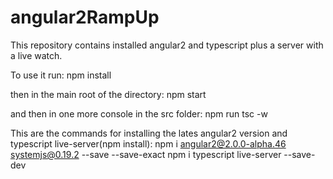 # angular2RampUp

This repository contains installed angular2 and typescript plus a server with a live watch.

To use it run:
npm install

then in the main root of the directory:
npm start

and then in one more console in the src folder:
npm run tsc -w



This are the commands for installing the lates angular2 version and typescript live-server(npm install):
npm i angular2@2.0.0-alpha.46 systemjs@0.19.2 --save --save-exact
npm i typescript live-server --save-dev

